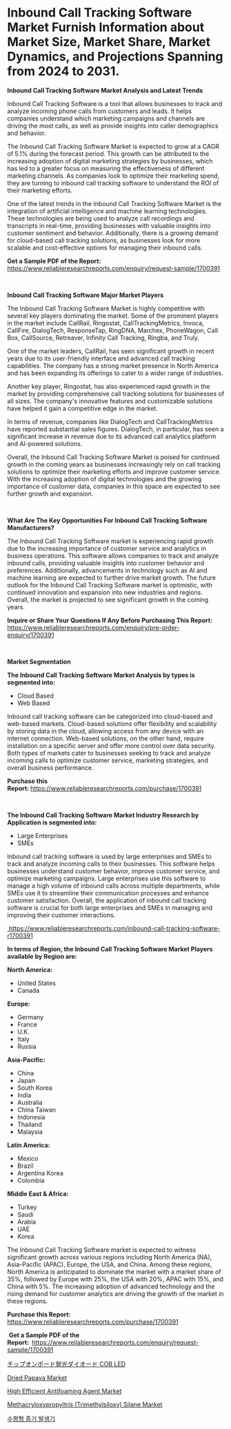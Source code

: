 <p><h1>Inbound Call Tracking Software Market Furnish Information about Market Size, Market Share, Market Dynamics, and Projections Spanning from 2024 to 2031.</h1></p><p><strong>Inbound Call Tracking Software Market Analysis and Latest Trends</strong></p>
<p><p>Inbound Call Tracking Software is a tool that allows businesses to track and analyze incoming phone calls from customers and leads. It helps companies understand which marketing campaigns and channels are driving the most calls, as well as provide insights into caller demographics and behavior.</p><p>The Inbound Call Tracking Software Market is expected to grow at a CAGR of 5.1% during the forecast period. This growth can be attributed to the increasing adoption of digital marketing strategies by businesses, which has led to a greater focus on measuring the effectiveness of different marketing channels. As companies look to optimize their marketing spend, they are turning to inbound call tracking software to understand the ROI of their marketing efforts.</p><p>One of the latest trends in the Inbound Call Tracking Software Market is the integration of artificial intelligence and machine learning technologies. These technologies are being used to analyze call recordings and transcripts in real-time, providing businesses with valuable insights into customer sentiment and behavior. Additionally, there is a growing demand for cloud-based call tracking solutions, as businesses look for more scalable and cost-effective options for managing their inbound calls.</p></p>
<p><strong>Get a Sample PDF of the Report:&nbsp;</strong> <a href="https://www.reliableresearchreports.com/enquiry/request-sample/1700391">https://www.reliableresearchreports.com/enquiry/request-sample/1700391</a></p>
<p>&nbsp;</p>
<p><strong>Inbound Call Tracking Software Major Market Players</strong></p>
<p><p>The Inbound Call Tracking Software Market is highly competitive with several key players dominating the market. Some of the prominent players in the market include CallRail, Ringostat, CallTrackingMetrics, Invoca, CallFire, DialogTech, ResponseTap, RingDNA, Marchex, PhoneWagon, Call Box, CallSource, Retreaver, Infinity Call Tracking, Ringba, and Truly.</p><p>One of the market leaders, CallRail, has seen significant growth in recent years due to its user-friendly interface and advanced call tracking capabilities. The company has a strong market presence in North America and has been expanding its offerings to cater to a wider range of industries.</p><p>Another key player, Ringostat, has also experienced rapid growth in the market by providing comprehensive call tracking solutions for businesses of all sizes. The company's innovative features and customizable solutions have helped it gain a competitive edge in the market.</p><p>In terms of revenue, companies like DialogTech and CallTrackingMetrics have reported substantial sales figures. DialogTech, in particular, has seen a significant increase in revenue due to its advanced call analytics platform and AI-powered solutions.</p><p>Overall, the Inbound Call Tracking Software Market is poised for continued growth in the coming years as businesses increasingly rely on call tracking solutions to optimize their marketing efforts and improve customer service. With the increasing adoption of digital technologies and the growing importance of customer data, companies in this space are expected to see further growth and expansion.</p></p>
<p>&nbsp;</p>
<p><strong>What Are The Key Opportunities For Inbound Call Tracking Software Manufacturers?</strong></p>
<p><p>The Inbound Call Tracking Software market is experiencing rapid growth due to the increasing importance of customer service and analytics in business operations. This software allows companies to track and analyze inbound calls, providing valuable insights into customer behavior and preferences. Additionally, advancements in technology such as AI and machine learning are expected to further drive market growth. The future outlook for the Inbound Call Tracking Software market is optimistic, with continued innovation and expansion into new industries and regions. Overall, the market is projected to see significant growth in the coming years.</p></p>
<p><strong>Inquire or Share Your Questions If Any Before Purchasing This Report:</strong> <a href="https://www.reliableresearchreports.com/enquiry/pre-order-enquiry/1700391">https://www.reliableresearchreports.com/enquiry/pre-order-enquiry/1700391</a></p>
<p>&nbsp;</p>
<p><strong>Market Segmentation</strong></p>
<p><strong>The Inbound Call Tracking Software Market Analysis by types is segmented into:</strong></p>
<p><ul><li>Cloud Based</li><li>Web Based</li></ul></p>
<p><p>Inbound call tracking software can be categorized into cloud-based and web-based markets. Cloud-based solutions offer flexibility and scalability by storing data in the cloud, allowing access from any device with an internet connection. Web-based solutions, on the other hand, require installation on a specific server and offer more control over data security. Both types of markets cater to businesses seeking to track and analyze incoming calls to optimize customer service, marketing strategies, and overall business performance.</p></p>
<p><strong>Purchase this Report:&nbsp;</strong><a href="https://www.reliableresearchreports.com/purchase/1700391">https://www.reliableresearchreports.com/purchase/1700391</a></p>
<p>&nbsp;</p>
<p><strong>The Inbound Call Tracking Software Market Industry Research by Application is segmented into:</strong></p>
<p><ul><li>Large Enterprises</li><li>SMEs</li></ul></p>
<p><p>Inbound call tracking software is used by large enterprises and SMEs to track and analyze incoming calls to their businesses. This software helps businesses understand customer behavior, improve customer service, and optimize marketing campaigns. Large enterprises use this software to manage a high volume of inbound calls across multiple departments, while SMEs use it to streamline their communication processes and enhance customer satisfaction. Overall, the application of inbound call tracking software is crucial for both large enterprises and SMEs in managing and improving their customer interactions.</p></p>
<p><a href="https://www.reliableresearchreports.com/inbound-call-tracking-software-r1700391">&nbsp;https://www.reliableresearchreports.com/inbound-call-tracking-software-r1700391</a></p>
<p><strong>In terms of Region, the Inbound Call Tracking Software Market Players available by Region are:</strong></p>
<p>
    <p> <strong> North America: </strong>
        <ul>
            <li>United States</li>
            <li>Canada</li>
        </ul>
        </p> 
    <p> <strong> Europe: </strong>
        <ul>
            <li>Germany</li>
            <li>France</li>
            <li>U.K.</li>
            <li>Italy</li>
            <li>Russia</li>
        </ul>
        </p> 
    <p> <strong> Asia-Pacific: </strong>
        <ul>
            <li>China</li>
            <li>Japan</li>
            <li>South Korea</li>
            <li>India</li>
            <li>Australia</li>
            <li>China Taiwan</li>
            <li>Indonesia</li>
            <li>Thailand</li>
            <li>Malaysia</li>
        </ul>
        </p> 
    <p> <strong> Latin America: </strong>
        <ul>
            <li>Mexico</li>
            <li>Brazil</li>
            <li>Argentina Korea</li>
            <li>Colombia</li>
        </ul>
        </p> 
    <p> <strong> Middle East & Africa: </strong>
        <ul>
            <li>Turkey</li>
            <li>Saudi</li>
            <li>Arabia</li>
            <li>UAE</li>
            <li>Korea</li>
        </ul>
    </p>
    </p>
<p><p>The Inbound Call Tracking Software market is expected to witness significant growth across various regions including North America (NA), Asia-Pacific (APAC), Europe, the USA, and China. Among these regions, North America is anticipated to dominate the market with a market share of 35%, followed by Europe with 25%, the USA with 20%, APAC with 15%, and China with 5%. The increasing adoption of advanced technology and the rising demand for customer analytics are driving the growth of the market in these regions.</p></p>
<p><strong>Purchase this Report: </strong><a href="https://www.reliableresearchreports.com/purchase/1700391">https://www.reliableresearchreports.com/purchase/1700391</a></p>
<p>&nbsp;<strong>Get a Sample PDF of the Report:&nbsp;&nbsp;</strong><a href="https://www.reliableresearchreports.com/enquiry/request-sample/1700391">https://www.reliableresearchreports.com/enquiry/request-sample/1700391</a></p>
<p><strong></strong></p>
<p><p><a href="https://github.com/decker5351/Market-Research-Report-List-1/blob/main/2807423123921.md">チップオンボード発光ダイオード COB LED</a></p><p><a href="https://issuu.com/reportprime-2/docs/dried-papaya-market-size-2030.pptx">Dried Papaya Market</a></p><p><a href="https://github.com/marloy8/Market-Research-Report-List-4/blob/main/high-efficient-antifoaming-agent-market.md">High Efficient Antifoaming Agent Market</a></p><p><a href="https://github.com/jodemen/Market-Research-Report-List-3/blob/main/methacryloxypropyltris-trimethylsiloxy-silane-market.md">Methacryloxypropyltris (Trimethylsiloxy) Silane Market</a></p><p><a href="https://github.com/jimahmed0511/Market-Research-Report-List-1/blob/main/9822653109262.md">수평형 증기 발생기</a></p></p>